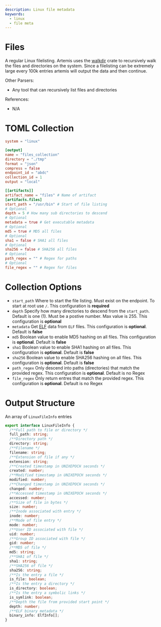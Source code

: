 ```yaml
---
description: Linux file metadata
keywords:
  - linux
  - file meta
---
```


# Files

A regular Linux filelisting. Artemis uses the
[walkdir](https://crates.io/crates/walkdir) crate to recursively walk the files
and directories on the system. Since a filelisting can be extremely large every
100k entries artemis will output the data and then continue.

Other Parsers:

- Any tool that can recursively list files and directories

References:

- N/A

# TOML Collection

```toml
system = "linux"

[output]
name = "files_collection"
directory = "./tmp"
format = "json"
compress = false
endpoint_id = "abdc"
collection_id = 1
output = "local"

[[artifacts]]
artifact_name = "files" # Name of artifact
[artifacts.files]
start_path = "/usr/bin" # Start of file listing
# Optional
depth = 5 # How many sub directories to descend
# Optional
metadata = true # Get executable metadata
# Optional
md5 = true # MD5 all files
# Optional
sha1 = false # SHA1 all files
# Optional
sha256 = false # SHA256 all files
# Optional
path_regex = "" # Regex for paths
# Optional
file_regex = "" # Regex for files
```

# Collection Options

- `start_path` Where to start the file listing. Must exist on the endpoint. To
  start at root use `/`. This configuration is **required**
- `depth` Specify how many directories to descend from the `start_path`. Default
  is one (1). Must be a postive number. Max value is 255. This configuration is
  **optional**
- `metadata` Get [ELF](elf.md) data from `ELF` files. This configuration is
  **optional**. Default is **false**
- `md5` Boolean value to enable MD5 hashing on all files. This configuration is
  **optional**. Default is **false**
- `sha1` Boolean value to enable SHA1 hashing on all files. This configuration
  is **optional**. Default is **false**
- `sha256` Boolean value to enable SHA256 hashing on all files. This
  configuration is **optional**. Default is **false**
- `path_regex` Only descend into paths (directories) that match the provided
  regex. This configuration is **optional**. Default is no Regex
- `file_regex` Only return entres that match the provided regex. This
  configuration is **optional**. Default is no Regex

# Output Structure

An array of `LinuxFileInfo` entries

```typescript
export interface LinuxFileInfo {
  /**Full path to file or directory */
  full_path: string;
  /**Directory path */
  directory: string;
  /**Filename */
  filename: string;
  /**Extension of file if any */
  extension: string;
  /**Created timestamp in UNIXEPOCH seconds */
  created: number;
  /**Modified timestamp in UNIXEPOCH seconds */
  modified: number;
  /**Changed timestamp in UNIXEPOCH seconds */
  changed: number;
  /**Accessed timestamp in UNIXEPOCH seconds */
  accessed: number;
  /**Size of file in bytes */
  size: number;
  /**Inode associated with entry */
  inode: number;
  /**Mode of file entry */
  mode: number;
  /**User ID associated with file */
  uid: number;
  /**Group ID associated with file */
  gid: number;
  /**MD5 of file */
  md5: string;
  /**SHA1 of file */
  sha1: string;
  /**SHA256 of file */
  sha256: string;
  /**Is the entry a file */
  is_file: boolean;
  /**Is the entry a directory */
  is_directory: boolean;
  /**Is the entry a symbolic links */
  is_symlink: boolean;
  /**Depth the file from provided start point */
  depth: number;
  /**ELF binary metadata */
  binary_info: ElfInfo[];
}
```

